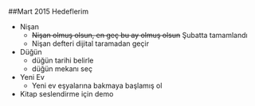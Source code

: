 ##Mart 2015 Hedeflerim

- Nişan 
    - ~~Nişan olmuş olsun, en geç bu ay olmuş olsun~~ Şubatta tamamlandı
    - Nişan defteri dijital taramadan geçir
- Düğün
    - düğün tarihi belirle
    - düğün mekanı seç
- Yeni Ev
    - Yeni ev eşyalarına bakmaya başlamış ol
- Kitap seslendirme için demo
   

